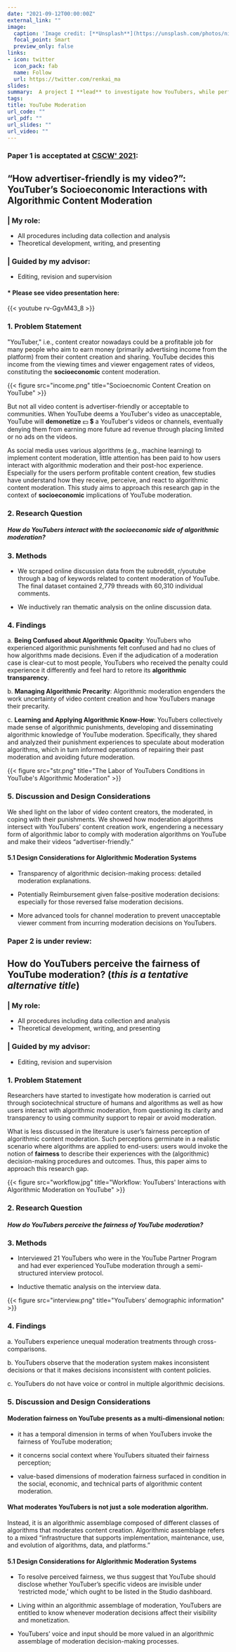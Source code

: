 ```yaml
---
date: "2021-09-12T00:00:00Z"
external_link: ""
image:
  caption: 'Image credit: [**Unsplash**](https://unsplash.com/photos/niUkImZcSP8)'
  focal_point: Smart
  preview_only: false
links:
- icon: twitter
  icon_pack: fab
  name: Follow
  url: https://twitter.com/renkai_ma
slides: 
summary:  A project I **lead** to investigate how YouTubers, while performing profitable content creation on YouTube, experience algorithmic content moderation and handle various algorithmic impacts.
tags:
title: YouTube Moderation
url_code: ""
url_pdf: ""
url_slides: ""
url_video: ""
---
```

### Paper 1 is acceptated at [CSCW' 2021](https://cscw.acm.org/2021/):
## “How advertiser-friendly is my video?”: YouTuber’s Socioeconomic Interactions with Algorithmic Content Moderation

### | My role: 
- All procedures including data collection and analysis
- Theoretical development, writing, and presenting

### | Guided by my advisor:
- Editing, revision and supervision

#### * Please see video presentation here:
{{< youtube rv-GgvM43_8 >}}
### 1. Problem Statement
"YouTuber," i.e., content creator nowadays could be a profitable job for many people who aim to earn money (primarily advertising income from the platform) from their content creation and sharing. YouTube decides this income from the viewing times and viewer engagement rates of videos, constituting the **socioeconomic** content moderation.

{{< figure src="income.png" title="Socioecnomic Content Creation on YouTube" >}}

But not all video content is advertiser-friendly or acceptable to communities. When YouTube deems a YouTuber's video as unacceptable, YouTube will **demonetize** :dollar: :heavy_dollar_sign: a YouTuber's videos or channels, eventually denying them from earning more future ad revenue through placing limited or no ads on the videos.

As social media uses various algorithms (e.g., machine learning) to implement content moderation, little attention has been paid to how users interact with algorithmic moderation and their post-hoc experience. Especially for the users perform profitable content creation, few studies have understand how they receive, perceive, and react to algorithmic content moderation. This study aims to approach this research gap in the context of **socioeconomic** implications of YouTube moderation. 

### 2. Research Question
##### How do YouTubers interact with the socioeconomic side of algorithmic moderation? 

### 3. Methods
* We scraped online discussion data from the subreddit, r/youtube through a bag of keywords related to content moderation of YouTube. The final dataset contained 2,779 threads with 60,310 individual comments. 

* We inductively ran thematic analysis on the online discussion data. 

### 4. Findings
a. **Being Confused about Algorithmic Opacity**: YouTubers who experienced algorithmic punishments felt confused and had no clues of how algorithms made decisions. Even if the adjudication of a moderation case is clear-cut to most people, YouTubers who received the penalty could experience it differently and feel hard to retore its **algorithmic transparency**.

b. **Managing Algorithmic Precarity**: Algorithmic moderation engenders the work uncertainty of video content creation and how YouTubers manage their precarity.

c. **Learning and Applying Algorithmic Know-How**: YouTubers collectively made sense of algorithmic punishments, developing and disseminating algorithmic knowledge of YouTube moderation. Specifically, they shared and analyzed their punishment experiences to speculate about moderation algorithms, which in turn informed operations of repairing their past moderation and avoiding future moderation.

{{< figure src="str.png" title="The Labor of YouTubers Conditions in YouTube's Algorithmic Moderation" >}}

### 5. Discussion and Design Considerations

We shed light on the labor of video content creators, the moderated, in coping with their punishments. We showed how moderation algorithms intersect with YouTubers’ content creation work, engendering a necessary form of algorithmic labor to comply with moderation algorithms on YouTube and make their videos “advertiser-friendly.”

#### 5.1 Design Considerations for Alglorithmic Moderation Systems
* Transparency of algorithmic decision-making process: detailed moderation explanations.

* Potentially Reimbursement given false-positive moderation decisions: especially for those reversed false moderation decisions.  

* More advanced tools for channel moderation to prevent unacceptable viewer comment from incurring moderation decisions on YouTubers. 

### Paper 2 is under review:
## How do YouTubers perceive the fairness of YouTube moderation? (*this is a tentative alternative title*)

### | My role: 
- All procedures including data collection and analysis
- Theoretical development, writing, and presenting

### | Guided by my advisor:
- Editing, revision and supervision

### 1. Problem Statement
Researchers have started to investigate how moderation is carried out through sociotechnical structure of humans and algorithms as well as how users interact with algorithmic moderation, from questioning its clarity and transparency to using community support to repair or avoid moderation. 

What is less discussed in the literature is user’s fairness perception of algorithmic content moderation. Such perceptions germinate in a realistic scenario where algorithms are applied to end-users: users would invoke the notion of **fairness** to describe their experiences with the (algorithmic) decision-making procedures and outcomes. Thus, this paper aims to approach this research gap.

{{< figure src="workflow.jpg" title="Workflow: YouTubers' Interactions with Algorithmic Moderation on YouTube" >}}

### 2. Research Question
##### How do YouTubers perceive the fairness of YouTube moderation?

### 3. Methods
* Interviewed 21 YouTubers who were in the YouTube Partner Program and had ever experienced YouTube moderation through a semi-structured interview protocol.

* Inductive thematic analysis on the interview data. 

{{< figure src="interview.png" title="YouTubers’ demographic information" >}}

### 4. Findings
a. YouTubers experience unequal moderation treatments through cross-comparisons.

b. YouTubers observe that the moderation system makes inconsistent decisions or that it makes decisions inconsistent with content policies.

c. YouTubers do not have voice or control in multiple algorithmic decisions.

### 5. Discussion and Design Considerations

#### Moderation fairness on YouTube presents as a multi-dimensional notion: 

* it has a temporal dimension in terms of when YouTubers invoke the fairness of YouTube moderation; 

* it concerns social context where YouTubers situated their fairness perception; 

* value-based dimensions of moderation fairness surfaced in condition in the social, economic, and technical parts of algorithmic content moderation.

#### What moderates YouTubers is not just a sole moderation algorithm. 
Instead, it is an algorithmic assemblage composed of different classes of algorithms that moderates content creation. Algorithmic assemblage refers to a mixed “infrastructure that supports implementation, maintenance, use, and evolution of algorithms, data, and platforms.”

#### 5.1 Design Considerations for Alglorithmic Moderation Systems
* To resolve perceived fairness, we thus suggest that YouTube should disclose whether YouTuber’s specific videos are invisible under ‘restricted mode,’ which ought to be listed in the Studio dashboard.

* Living within an algorithmic assemblage of moderation, YouTubers are entitled to know whenever moderation decisions affect their visibility and monetization.

* YouTubers’ voice and input should be more valued in an algorithmic assemblage of moderation decision-making processes.




